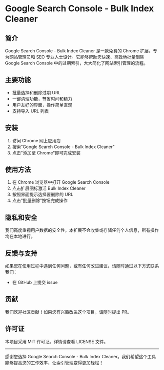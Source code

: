 # Google Search Console - Bulk Index Cleaner

## 简介

Google Search Console - Bulk Index Cleaner 是一款免费的 Chrome 扩展，专为网站管理员和 SEO 专业人士设计。它能够帮助您快速、高效地批量删除 Google Search Console 中的过期索引，大大简化了网站索引管理的流程。

## 主要功能

- 批量选择和删除过期 URL
- 一键清理功能，节省时间和精力
- 用户友好的界面，操作简单直观
- 支持导入 URL 列表

## 安装

1. 访问 Chrome 网上应用店
2. 搜索"Google Search Console - Bulk Index Cleaner"
3. 点击"添加至 Chrome"即可完成安装

## 使用方法

1. 在 Chrome 浏览器中打开 Google Search Console
2. 点击扩展图标激活 Bulk Index Cleaner
3. 按照界面提示选择要删除的 URL
4. 点击"批量删除"按钮完成操作

## 隐私和安全

我们高度重视用户数据的安全性。本扩展不会收集或存储任何个人信息，所有操作均在本地进行。

## 反馈与支持

如果您在使用过程中遇到任何问题，或有任何改进建议，请随时通过以下方式联系我们：

- 在 GitHub 上提交 issue

## 贡献

我们欢迎社区贡献！如果您有兴趣改进这个项目，请随时提出 PR。

## 许可证

本项目采用 MIT 许可证。详情请查看 LICENSE 文件。

---

感谢您选择 Google Search Console - Bulk Index Cleaner。我们希望这个工具能够提高您的工作效率，让索引管理变得更加轻松！
